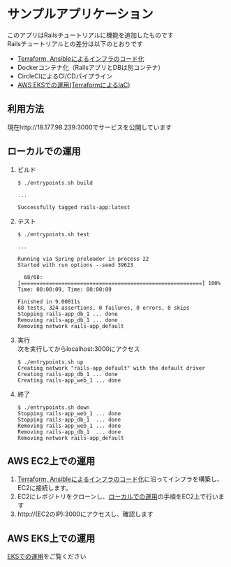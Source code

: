 # サンプルアプリケーション
このアプリはRailsチュートリアルに機能を追加したものです  
Railsチュートリアルとの差分は以下のとおりです

- [Terraform, Ansibleによるインフラのコード化](https://github.com/YunosukeY/infra-for-rails-app)
- Dockerコンテナ化（RailsアプリとDBは別コンテナ）
- CircleCIによるCI/CDパイプライン
- [AWS EKSでの運用(TerraformによるIaC)](https://github.com/YunosukeY/eks-for-rails-app)

## 利用方法
現在http://18.177.98.239:3000でサービスを公開しています  

## ローカルでの運用

1. ビルド
    ```
    $ ./entrypoints.sh build
    
    ...
    
    Successfully tagged rails-app:latest
    ```

2. テスト
    ```
    $ ./entrypoints.sh test
    
    ...
    
    Running via Spring preloader in process 22
    Started with run options --seed 39623
    
      68/68: [==========================================================] 100% Time: 00:00:09, Time: 00:00:09
    
    Finished in 9.00811s
    68 tests, 324 assertions, 0 failures, 0 errors, 0 skips
    Stopping rails-app_db_1 ... done
    Removing rails-app_db_1 ... done
    Removing network rails-app_default
    ```

3. 実行  
    次を実行してからlocalhost:3000にアクセス  
    ```
    $ ./entrypoints.sh up
    Creating network "rails-app_default" with the default driver
    Creating rails-app_db_1 ... done
    Creating rails-app_web_1 ... done
    ```

4. 終了
    ```
    $ ./entrypoints.sh down
    Stopping rails-app_web_1 ... done
    Stopping rails-app_db_1  ... done
    Removing rails-app_web_1 ... done
    Removing rails-app_db_1  ... done
    Removing network rails-app_default
    ```

## AWS EC2上での運用
1. [Terraform, Ansibleによるインフラのコード化](https://github.com/YunosukeY/infra-for-rails-app)に沿ってインフラを構築し、EC2に接続します。
2. EC2にレポジトリをクローンし、[ローカルでの運用](#ローカルでの運用)の手順をEC2上で行います
3. http://(EC2のIP):3000にアクセスし、確認します

## AWS EKS上での運用
[EKSでの運用](https://github.com/YunosukeY/eks-for-rails-app)をご覧ください
